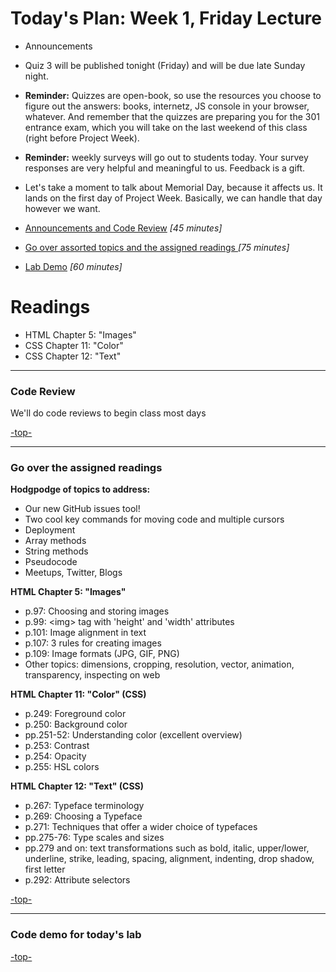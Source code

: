 <a id="top"></a>
# Today's Plan: Week 1, Friday Lecture

- Announcements
- Quiz 3 will be published tonight (Friday) and will be due late Sunday night.
- **Reminder:** Quizzes are open-book, so use the resources you choose to figure out the answers: books, internetz, JS console in your browser, whatever. And remember that the quizzes are preparing you for the 301 entrance exam, which you will take on the last weekend of this class (right before Project Week).
- **Reminder:** weekly surveys will go out to students today. Your survey responses are very helpful and meaningful to us. Feedback is a gift.
- Let's take a moment to talk about Memorial Day, because it affects us. It lands on the first day of Project Week. Basically, we can handle that day however we want.

- [Announcements and Code Review](#codereview) *[45 minutes]*
- [Go over assorted topics and the assigned readings ](#readings) *[75 minutes]*
- [Lab Demo](#code) *[60 minutes]*

# Readings

- HTML Chapter 5: "Images"
- CSS Chapter 11: "Color"
- CSS Chapter 12: "Text"

---

<a id="codereview"></a>
### Code Review

We'll do code reviews to begin class most days

[-top-](#top)

---

<a id="readings"></a>
### Go over the assigned readings

**Hodgpodge of topics to address:**
- Our new GitHub issues tool!
- Two cool key commands for moving code and multiple cursors
- Deployment
- Array methods
- String methods
- Pseudocode
- Meetups, Twitter, Blogs

**HTML Chapter 5: "Images"**

- p.97: Choosing and storing images
- p.99: \<img> tag with 'height' and 'width' attributes
- p.101: Image alignment in text
- p.107: 3 rules for creating images
- p.109: Image formats (JPG, GIF, PNG)
- Other topics: dimensions, cropping, resolution, vector, animation, transparency, inspecting on web

**HTML Chapter 11: "Color" (CSS)**

- p.249: Foreground color
- p.250: Background color
- pp.251-52: Understanding color (excellent overview)
- p.253: Contrast
- p.254: Opacity
- p.255: HSL colors

**HTML Chapter 12: "Text" (CSS)**

- p.267: Typeface terminology
- p.269: Choosing a Typeface
- p.271: Techniques that offer a wider choice of typefaces
- pp.275-76: Type scales and sizes
- pp.279 and on: text transformations such as bold, italic, upper/lower, underline, strike, leading, spacing, alignment, indenting, drop shadow, first letter
- p.292: Attribute selectors

[-top-](#top)

---

<a id="code"></a>
### Code demo for today's lab

[-top-](#top)
